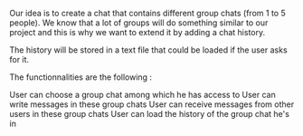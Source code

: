 Our idea is to create a chat that contains different group chats (from 1 to 5 people). We know that a lot of groups will do something similar to our project and this is why we want to extend it by adding a chat history.

The history will be stored in a text file that could be loaded if the user asks for it.

The functionnalities are the following :

User can choose a group chat among which he has access to
User can write messages in these group chats
User can receive messages from other users in these group chats
User can load the history of the group chat he's in
